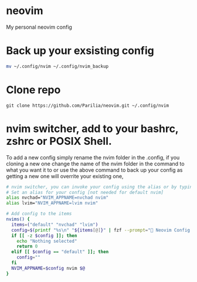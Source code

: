 # neovim
My personal neovim config

# Back up your exsisting config
```bash
mv ~/.config/nvim ~/.config/nvim_backup
```
# Clone repo
```
git clone https://github.com/Parilia/neovim.git ~/.config/nvim
```
# nvim switcher, add to your bashrc, zshrc or POSIX Shell.
To add a new config simply rename the nvim folder in the .config, if you cloning a new one change the name of the nvim folder in the command to what you want it to or use the above command to back up your config as getting a new one will overrite your existing one,

```bash
# nvim switcher, you can invoke your config using the alias or by typing "nvims" into your shell
# Set an alias for your config [not needed for default nvim]
alias nvchad="NVIM_APPNAME=nvchad nvim"
alias lvim="NVIM_APPNAME=lvim nvim"

# Add config to the items
nvims() {
  items=("default" "nvchad" "lvim")
  config=$(printf "%s\n" "${items[@]}" | fzf --prompt=" Neovim Config  " --height=~50% --layout=reverse --border --exit-0)
  if [[ -z $config ]]; then
    echo "Nothing selected"
    return 0
  elif [[ $config == "default" ]]; then
    config=""
  fi
  NVIM_APPNAME=$config nvim $@
}
```
